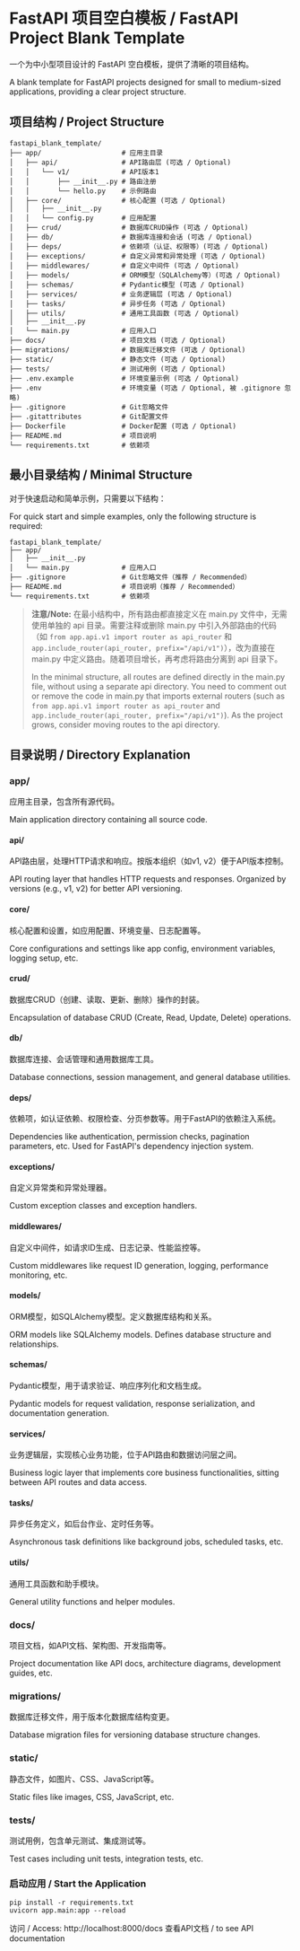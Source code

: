 # FastAPI 项目空白模板 / FastAPI Project Blank Template

一个为中小型项目设计的 FastAPI 空白模板，提供了清晰的项目结构。

A blank template for FastAPI projects designed for small to medium-sized applications, providing a clear project structure.

## 项目结构 / Project Structure

```
fastapi_blank_template/
├── app/                    # 应用主目录
│   ├── api/                # API路由层 (可选 / Optional)
│   │   └── v1/             # API版本1
│   │       ├── __init__.py # 路由注册
│   │       └── hello.py    # 示例路由
│   ├── core/               # 核心配置 (可选 / Optional)
│   │   ├── __init__.py
│   │   └── config.py       # 应用配置
│   ├── crud/               # 数据库CRUD操作 (可选 / Optional)
│   ├── db/                 # 数据库连接和会话 (可选 / Optional)
│   ├── deps/               # 依赖项（认证、权限等）(可选 / Optional)
│   ├── exceptions/         # 自定义异常和异常处理 (可选 / Optional)
│   ├── middlewares/        # 自定义中间件 (可选 / Optional)
│   ├── models/             # ORM模型（SQLAlchemy等）(可选 / Optional)
│   ├── schemas/            # Pydantic模型 (可选 / Optional)
│   ├── services/           # 业务逻辑层 (可选 / Optional)
│   ├── tasks/              # 异步任务 (可选 / Optional)
│   ├── utils/              # 通用工具函数 (可选 / Optional)
│   ├── __init__.py
│   └── main.py             # 应用入口
├── docs/                   # 项目文档 (可选 / Optional)
├── migrations/             # 数据库迁移文件 (可选 / Optional)
├── static/                 # 静态文件 (可选 / Optional)
├── tests/                  # 测试用例 (可选 / Optional)
├── .env.example            # 环境变量示例 (可选 / Optional)
├── .env                    # 环境变量 (可选 / Optional, 被 .gitignore 忽略)
├── .gitignore              # Git忽略文件
├── .gitattributes          # Git配置文件
├── Dockerfile              # Docker配置 (可选 / Optional)
├── README.md               # 项目说明
└── requirements.txt        # 依赖项
```

## 最小目录结构 / Minimal Structure

对于快速启动和简单示例，只需要以下结构：

For quick start and simple examples, only the following structure is required:

```
fastapi_blank_template/
├── app/
│   ├── __init__.py
│   └── main.py             # 应用入口
├── .gitignore              # Git忽略文件（推荐 / Recommended）
├── README.md               # 项目说明（推荐 / Recommended）
└── requirements.txt        # 依赖项
```

> **注意/Note:** 在最小结构中，所有路由都直接定义在 main.py 文件中，无需使用单独的 api 目录。需要注释或删除 main.py 中引入外部路由的代码（如 `from app.api.v1 import router as api_router` 和 `app.include_router(api_router, prefix="/api/v1")`），改为直接在 main.py 中定义路由。随着项目增长，再考虑将路由分离到 api 目录下。
>
> In the minimal structure, all routes are defined directly in the main.py file, without using a separate api directory. You need to comment out or remove the code in main.py that imports external routers (such as `from app.api.v1 import router as api_router` and `app.include_router(api_router, prefix="/api/v1")`). As the project grows, consider moving routes to the api directory.

## 目录说明 / Directory Explanation

### app/

应用主目录，包含所有源代码。

Main application directory containing all source code.

#### api/

API路由层，处理HTTP请求和响应。按版本组织（如v1, v2）便于API版本控制。

API routing layer that handles HTTP requests and responses. Organized by versions (e.g., v1, v2) for better API versioning.

#### core/

核心配置和设置，如应用配置、环境变量、日志配置等。

Core configurations and settings like app config, environment variables, logging setup, etc.

#### crud/

数据库CRUD（创建、读取、更新、删除）操作的封装。

Encapsulation of database CRUD (Create, Read, Update, Delete) operations.

#### db/

数据库连接、会话管理和通用数据库工具。

Database connections, session management, and general database utilities.

#### deps/

依赖项，如认证依赖、权限检查、分页参数等。用于FastAPI的依赖注入系统。

Dependencies like authentication, permission checks, pagination parameters, etc. Used for FastAPI's dependency injection system.

#### exceptions/

自定义异常类和异常处理器。

Custom exception classes and exception handlers.

#### middlewares/

自定义中间件，如请求ID生成、日志记录、性能监控等。

Custom middlewares like request ID generation, logging, performance monitoring, etc.

#### models/

ORM模型，如SQLAlchemy模型。定义数据库结构和关系。

ORM models like SQLAlchemy models. Defines database structure and relationships.

#### schemas/

Pydantic模型，用于请求验证、响应序列化和文档生成。

Pydantic models for request validation, response serialization, and documentation generation.

#### services/

业务逻辑层，实现核心业务功能，位于API路由和数据访问层之间。

Business logic layer that implements core business functionalities, sitting between API routes and data access.

#### tasks/

异步任务定义，如后台作业、定时任务等。

Asynchronous task definitions like background jobs, scheduled tasks, etc.

#### utils/

通用工具函数和助手模块。

General utility functions and helper modules.

### docs/

项目文档，如API文档、架构图、开发指南等。

Project documentation like API docs, architecture diagrams, development guides, etc.

### migrations/

数据库迁移文件，用于版本化数据库结构变更。

Database migration files for versioning database structure changes.

### static/

静态文件，如图片、CSS、JavaScript等。

Static files like images, CSS, JavaScript, etc.

### tests/

测试用例，包含单元测试、集成测试等。

Test cases including unit tests, integration tests, etc.

### 启动应用 / Start the Application

```
pip install -r requirements.txt
uvicorn app.main:app --reload
```

访问 / Access: http://localhost:8000/docs 查看API文档 / to see API documentation

